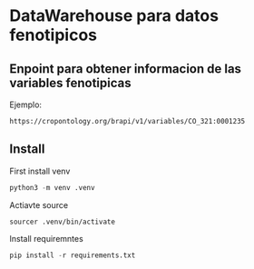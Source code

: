 # DataWarehouse para datos fenotipicos

## Enpoint para obtener informacion de las variables fenotipicas

Ejemplo:
```
https://cropontology.org/brapi/v1/variables/CO_321:0001235
```

## Install

First install venv

```py
python3 -m venv .venv

```

Actiavte source

```shell
sourcer .venv/bin/activate

```

Install requiremntes

```py
pip install -r requirements.txt
```